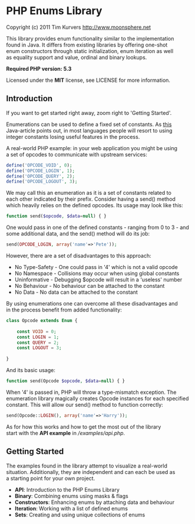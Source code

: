 PHP Enums Library
=================

Copyright (c) 2011 Tim Kurvers <http://www.moonsphere.net>

This library provides enum functionality similar to the implementation  
found in Java. It differs from existing libraries by offering one-shot  
enum constructors through static initialization, enum iteration as well  
as equality support and value, ordinal and binary lookups.  

**Required PHP version: 5.3**

Licensed under the **MIT** license, see LICENSE for more information.


Introduction
------------

If you want to get started right away, zoom right to 'Getting Started'.  

Enumerations can be used to define a fixed set of constants. As [this](http://download.oracle.com/javase/1,5.0/docs/guide/language/enums.html)  
Java-article points out, in most languages people will resort to using  
integer constants losing useful features in the process.

A real-world PHP example: in your web application you might be using  
a set of opcodes to communicate with upstream services:

```php
define('OPCODE_VOID', 0);
define('OPCODE_LOGIN', 1);
define('OPCODE_QUERY', 2);
define('OPCODE_LOGOUT', 3);
```

We may call this an enumeration as it is a set of constants related to  
each other indicated by their prefix. Consider having a send() method  
which heavily relies on the defined opcodes. Its usage may look like this:  

```php
function send($opcode, $data=null) { } 
```

One would pass in one of the defined constants - ranging from 0 to 3 - and  
some additional data, and the send() method will do its job:

```php
send(OPCODE_LOGIN, array('name'=>'Pete'));
```

However, there are a set of disadvantages to this approach:

* No Type-Safety - One could pass in '4' which is not a valid opcode
* No Namespace - Collisions may occur when using global constants
* Uninformative - Debugging $opcode will result in a 'useless' number
* No Behaviour - No behaviour can be attached to the constant
* No Data - No data can be attached to the constant

By using enumerations one can overcome all these disadvantages and  
in the process benefit from added functionality:

```php
class Opcode extends Enum {
    
    const VOID = 0;
    const LOGIN = 1;
    const QUERY = 2;
    const LOGOUT = 3;
    
}
```

And its basic usage:

```php
function send(Opcode $opcode, $data=null) { }
```
    
When '4' is passed in, PHP will throw a type-mismatch exception. The  
enumeration library magically creates Opcode instances for each specified  
constant. This will allow our send() method to function correctly:

```php
send(Opcode::LOGIN(), array('name'=>'Harry'));
```

As for how this works and how to get the most out of the library  
start with the **API example** in */examples/api.php*.


Getting Started
---------------

The examples found in the library attempt to visualize a real-world  
situation. Additionally, they are independent and can each be used as  
a starting point for your own project.

* **API**: Introduction to the PHP Enums Library
* **Binary**: Combining enums using masks & flags
* **Constructors**: Enhancing enums by attaching data and behaviour 
* **Iteration**: Working with a list of defined enums
* **Sets**: Creating and using unique collections of enums
